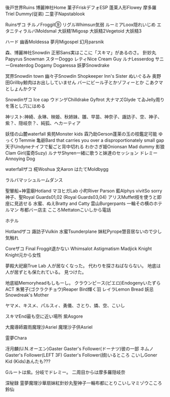 
後戸世界Ruins
博麗神社Home
菫子FriskデフォESP
蓬莱人形Flowey
摩多羅Triel
Dummy(従弟)
二童子Napstablook

Ruinsザコ
チルノFroggit⑨
リグルWhimsun気弱
ルーミアLoox隠れいじめ
エタニティラルバMoldsmal
大妖精1Migosp
大妖精2Vegetoid
大妖精3

ハード
幽香Moldessa
夢月Migospel
幻月parsnik






森、博麗神社Snowdin
正邪Sans実はここに「スキマ」があるのさ。
針妙丸Papyrus
Snowman
スターDoggo
レティNice Cream Guy
ルナLesserdog
サニーGreaterdog
Dogamy
Dogaressa
妖夢Snowdrake

冥界Snowdin town
幽々子Snowdin Shopkeeper
Inn's Sister
ぬいぐるみ
奥野田Grillby鯨肉はお出ししていません
バーにビール子とかゾフィーとか
こあクマとしょんかクマ

Snowdinザコ
Ice cap
ウドンゲChilldrake
Gyftrot
大ナマズGlyde
てゐJelly周りを落とし穴にはめる

神リスト:神綺、永琳、映姫、秋姉妹、雛、早苗、神奈子、諏訪子、空、神子、紫？、隠岐奈？、純狐、ヘカーティア

妖怪の山麓waterfall
紫苑Monster kids
霖乃助Gerson蓬莱の玉の枝鑑定可能
ゆっくりTemmie
亀爺Bard that  carries you over a disproportionately small gap
天子Undyneナイフで髪ごと背中切れる
わかさぎ姫Onionsan
Mad dummy
影狼Clam Girl(蛮奇Suzy)
ルナサShyren一緒に歌うと妹達のセッション
ドレミーAnnoying Dog

waterfallザコ
椛Woshua
文Aaron
はたてMoldbygg

ラルバマッシュルームダンス

聖輦船+神霊廟Hotland
マヨヒガLab
小町River Parson
藍Alphys
vivitSo sorry
神子、聖Royal Guards01,02
(Royal Guards03,04)
アリスMuffet枝を使うと即座に見逃せる
水蜜、ぬえBratty and Catty
雲山Burgerpants
一輪その横のホテルマン
布都バー店主
こころMettatonこいしから電話

ホテル

Hotlandザコ
諏訪子Vulkin
水蜜Tsunderplane
妹紅Pyrope慧音居ないので少し気触れ

Coreザコ
Final Froggit退かない
Whimsalot
Astigmatism
Madjick
Knight Knight元から女性


夢殿大祀廟True Lab
人が居なくなった。
代わりを探さねばならない。
地底は人が居ずとも保たれている。
見つけた。

地底組Memoryheadもしもーし。
クラウンピース(ピエロ)EndogenyいたずらACT
朱鷺子(ゴクラクチョウ)Reaper Bird輝く羽
レイラLemon Bread
妖忌Snowdreak's Mother

ヤマメ、キスメ、パルスィ、勇儀、さとり、燐、空、こいし

スキマEnd最も空に近い場所
紫Asgore

大魔導師霧雨魔理沙Asriel
魔理沙子供Asriel

霊夢Chara

冴月麟(U.N.オーエン)Gaster
Gaster's Follower(ドーナツ)彼の一部
ネムノGaster's Follower(LEFT 3F)
Gaster's Follower(顔)いるところ
こいしGoner Kid (Kids)あんたも???

Gルートは紫。分岐でドレミー。
二周目からは摩多羅隠岐奈

深秘録
霊夢魔理沙華扇妹紅針妙丸聖神子一輪布都にとりこいしマミゾウこころ鈴仙
